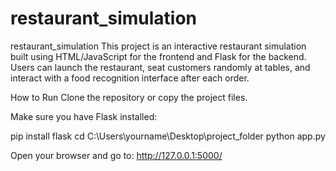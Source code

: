 # restaurant_simulation
restaurant_simulation
This project is an interactive restaurant simulation built using HTML/JavaScript for the frontend and Flask for the backend. Users can launch the restaurant, seat customers randomly at tables, and interact with a food recognition interface after each order.

How to Run
Clone the repository or copy the project files.

Make sure you have Flask installed:

pip install flask
cd C:\Users\yourname\Desktop\project_folder
python app.py

Open your browser and go to:
http://127.0.0.1:5000/
